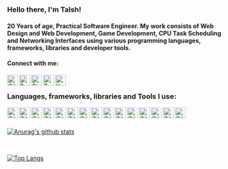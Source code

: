 ###  Hello there, I'm Talsh!

#### 20 Years of age, Practical Software Engineer. My work consists of Web Design and Web Development, Game Development, CPU Task Scheduling and Networking Interfaces using various programming languages, frameworks, libraries and developer tools.

#### Connect with me: 

[<img align="left" alt="GitHub Link" width="25px" height="25px" src="https://upload.wikimedia.org/wikipedia/commons/thumb/9/91/Octicons-mark-github.svg/1024px-Octicons-mark-github.svg.png" />][github]
[<img align="left" alt="Reddit Link" width="25px" height="25px" src="https://seeklogo.net/wp-content/uploads/2020/09/reddit-logomark-logo.png" />][reddit]
[<img align="left" alt="Steam Link" width="25px" height="25px" src="https://upload.wikimedia.org/wikipedia/commons/thumb/8/83/Steam_icon_logo.svg/1024px-Steam_icon_logo.svg.png" />][steam]
[<img align="left" alt="Twitter Link" width="25px" height="25px" src="https://upload.wikimedia.org/wikipedia/he/thumb/a/a3/Twitter_bird_logo.svg/1259px-Twitter_bird_logo.svg.png" />][twitter]
[<img align="left" alt="YouTube Link" width="25px" height="25px" src="https://images.vexels.com/media/users/3/157679/isolated/preview/8d24929b0ebd57e691ea9db331e1c1fa-youtube-play-button-logo-by-vexels.png" />][youtube]

<br />

### Languages, frameworks, libraries and Tools I use:

[<img align="left" alt="GitHub Link" width="25px" height="25px" src="https://upload.wikimedia.org/wikipedia/commons/thumb/6/61/HTML5_logo_and_wordmark.svg/512px-HTML5_logo_and_wordmark.svg.png" />][html5]
[<img align="left" alt="GitHub Link" width="25px" height="25px" src="https://upload.wikimedia.org/wikipedia/commons/thumb/3/3d/CSS.3.svg/1200px-CSS.3.svg.png" />][css]
[<img align="left" alt="GitHub Link" width="25px" height="25px" src="https://upload.wikimedia.org/wikipedia/commons/thumb/9/99/Unofficial_JavaScript_logo_2.svg/1024px-Unofficial_JavaScript_logo_2.svg.png" />][javascript]
[<img align="left" alt="GitHub Link" width="25px" height="25px" src="https://upload.wikimedia.org/wikipedia/commons/thumb/9/96/Sass_Logo_Color.svg/1024px-Sass_Logo_Color.svg.png" />][sass]
[<img align="left" alt="GitHub Link" width="25px" height="25px" src="https://upload.wikimedia.org/wikipedia/he/thumb/a/a7/React-icon.svg/1280px-React-icon.svg.png" />][react]
[<img align="left" alt="GitHub Link" width="25px" height="25px" src="https://upload.wikimedia.org/wikipedia/commons/thumb/c/cf/Eclipse-SVG.svg/1200px-Eclipse-SVG.svg.png" />][eclipse]
[<img align="left" alt="GitHub Link" width="25px" height="25px" src="https://upload.wikimedia.org/wikipedia/commons/thumb/9/9a/Visual_Studio_Code_1.35_icon.svg/1024px-Visual_Studio_Code_1.35_icon.svg.png" />][visual_studio_code]
[<img align="left" alt="GitHub Link" width="25px" height="25px" src="https://upload.wikimedia.org/wikipedia/commons/thumb/c/cd/Visual_Studio_2017_Logo.svg/1200px-Visual_Studio_2017_Logo.svg.png" />][visual_studio]
[<img align="left" alt="GitHub Link" width="25px" height="25px" src="https://upload.wikimedia.org/wikipedia/commons/thumb/7/7a/C_Sharp_logo.svg/932px-C_Sharp_logo.svg.png" />][c#]
[<img align="left" alt="GitHub Link" width="25px" height="25px" src="https://cdn.iconscout.com/icon/free/png-256/c-programming-569564.png" />][c]
[<img align="left" alt="GitHub Link" width="25px" height="25px" src="https://upload.wikimedia.org/wikipedia/he/0/05/Java_Logo.svg.png" />][java]
[<img align="left" alt="GitHub Link" width="25px" height="25px" src="https://i.pinimg.com/originals/8c/b1/8c/8cb18c72082d13eb581cf6d452e8e266.png" />][assembly]
[<img align="left" alt="GitHub Link" width="25px" height="25px" src="https://www.svgrepo.com/show/13344/sql-file-format.svg" />][sql]
[<img align="left" alt="GitHub Link" width="25px" height="25px" src="https://seeklogo.com/images/R/redux-logo-9CA6836C12-seeklogo.com.png" />][redux]
[<img align="left" alt="GitHub Link" width="25px" height="25px" src="https://cdn.worldvectorlogo.com/logos/mongodb.svg" />][mongodb]

<br />
<br />

[![Anurag's github stats](https://github-readme-stats.vercel.app/api?username=talsh123)](https://github.com/anuraghazra/github-readme-stats)

<br />

[![Top Langs](https://github-readme-stats.vercel.app/api/top-langs/?username=talsh123)](https://github.com/anuraghazra/github-readme-stats)

[github]: https://github.com/talsh123/
[reddit]: https://www.reddit.com/user/talsh123/
[steam]: https://steamcommunity.com/id/Talsh123/
[twitter]: https://twitter.com/Talsh1234
[youtube]: https://www.youtube.com/channel/UCFwhT19zQlrU_Ji_P46NliQ
[html5]: https://developer.mozilla.org/en-US/docs/Web/Guide/HTML/HTML5
[css]: https://developer.mozilla.org/en-US/docs/Archive/CSS3
[sass]: https://sass-lang.com/
[javascript]: https://developer.mozilla.org/en-US/docs/Web/JavaScript
[react]: https://reactjs.org/
[visual_studio_code]: https://code.visualstudio.com/
[eclipse]: https://www.eclipse.org/
[visual_studio]: https://visualstudio.microsoft.com/
[c#]: https://docs.microsoft.com/en-us/dotnet/csharp/
[c]: https://www.programiz.com/c-programming
[java]: https://www.java.com/en/
[assembly]: https://www.tutorialspoint.com/assembly_programming/assembly_introduction.htm
[mongodb]: https://www.mongodb.com/
[redux]: https://redux.js.org/
[sql]: https://www.khanacademy.org/computing/computer-programming/sql
